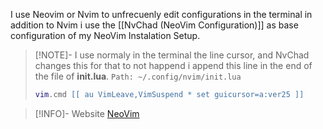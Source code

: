 I use Neovim or Nvim to unfrecuenly edit configurations in the terminal in addition to Nvim i use the [[NvChad (NeoVim Configuration)]] as base configuration of my NeoVim Instalation Setup. 

> [!NOTE]-
> I use normaly in the terminal the line cursor, and NvChad changes this for that to not happend i append this line in the end of the file of **init.lua**.
> `Path: ~/.config/nvim/init.lua`
> ```lua
> vim.cmd [[ au VimLeave,VimSuspend * set guicursor=a:ver25 ]] 
> ```

> [!INFO]- Website
> [NeoVim](https://neovim.io/)
